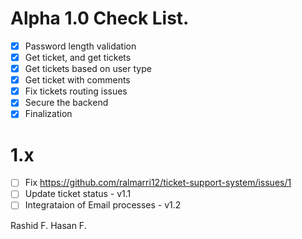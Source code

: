 # Alpha 1.0 Check List.

- [x] Password length validation
- [x] Get ticket, and get tickets
- [x] Get tickets based on user type
- [x] Get ticket with comments
- [x] Fix tickets routing issues
- [x] Secure the backend
- [x] Finalization

# 1.x
- [ ] Fix https://github.com/ralmarri12/ticket-support-system/issues/1
- [ ] Update ticket status - v1.1
- [ ] Integrataion of Email processes - v1.2

Rashid F.
Hasan F.
